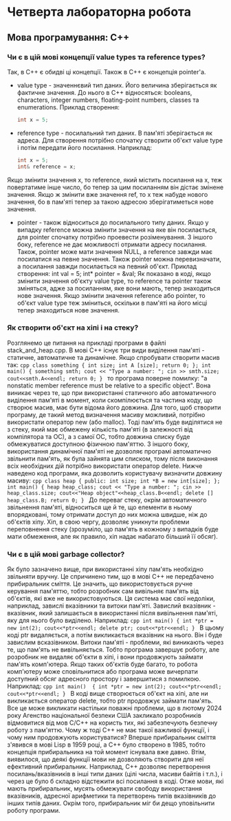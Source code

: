 # Четверта лабораторна робота
## Мова програмування: C++
### Чи є в цій мові концепції value types та reference types?
Так, в C++ є обидві ці концепції. Також в C++ є концепція pointer'а. 
- value type - значеннєвий тип даних. Його величина зберігається як фактичне значення. До нього в C++ відносяться: booleans, characters, integer numbers, floating-point numbers, classes та enumerations. Приклад створення:
  ```cpp
  int x = 5;
  ```
- reference type - посилальний тип даних. В пам'яті зберігається як адреса. Для створення потрібно спочатку створити об'єкт value type і потім передати його посилання. Наприклад:
    ```cpp
    int x = 5;
    int& reference = x;
    ```
Якщо змінити значення x, то reference, який містить посилання на x, теж повертатиме інше число, бо тепер за цим посиланням він дістає змінене значення. Якщо ж змінити вже значення ref, то х теж набуде нового значення, бо в пам'яті тепер за такою адресою зберігатиметься нове значення.
- pointer - також відноситься до посилального типу даних. Якщо у випадку reference можна змінити значення на яке він посилається, для pointer спочатку потрібно проевести розіменування. З іншого боку, reference не дає можливості отримати адресу посилання. Також, pointer може мати значення NULL, а reference завжди має посилатися на певне значення. Також pointer можна перевизначати, а посилання завжди посилається на певний об'єкт. Приклад створення: 
    int val = 5;
    int* pointer = &val;
Як показано в коді, якщо змінити значення об'єкту value type, то reference та pointer також зміняться, адже за посиланням, яке вони мають, тепер знаходиться нове значення. Якщо змінити значення reference або pointer, то об'єкт value type теж зміниться, оскільки в пам'яті на його місці тепер знаходиться нове значення.
### Як створити об'єкт на хіпі і на стеку?
Розглянемо це питання на прикладі програми в файлі stack_and_heap.cpp. В мові C++ існує три види виділення пам'яті - статичне, автоматичне та динамічне. Якщо спробувати створити масив так:
    ```cpp
    class something
    {
        int size;
        int A [size];
        return 0;
    };
    int main()
    {
        something smth;
        cout << "Type a number: ";
        cin >> smth.size;
        cout<<smth.A<<endl;
        return 0;
    }
    ```
то програма поверне помилку: "a nonstatic member reference must be relative to a specific object". Вона виникає через те, що при використанні статичного або автоматичного виділення пам'яті в момент, коли скомпілюється та частина коду, що створює масив, має бути відома його довжина. Для того, щоб створити програму, де такий метод визначення масиву можливий, потрібно використати оператор new (або malloc). Тоді пам'ять буде виділятися не з стеку, який має обмежену кількість пам'яті (в залежності від компілятора та ОС), а з самої ОС, тобто довжина списку буде обмежуватися доступною фізичною пам'яттю. З іншого боку, використання динамічної пам'яті не дозволяє програмі автоматично звільнити пам'ять, як була зайнята цим списком, тому після виконання всіх необхідних дій потрібно використати оператор delete. 
Нижче наведено код програми, яка дозволить користувачу визначити довжину масиву:
    ```cpp
    class heap
    {
    public:
        int size;
        int *B = new int[size];
    };
    int main()
    {
        heap heap_class;
        cout << "Type a number: ";
        cin >> heap_class.size;
        cout<<"Heap object"<<heap_class.B<<endl;
        delete [] heap_class.B;
        return 0;
    }
    ```
До переваг стеку, окрім автоматичного звільнення пам'яті, відноситься ще й те, що елементи в ньому впорядковані, тому отримати доступ до них можна швидше, ніж до об'єктів хіпу. Хіп, в свою чергу, дозволяє уникнути проблеми переповнення стеку (зрозуміло, що пам'ять в кожному з випадків буде мати обмеження, але як правило, хіп надає набагато більший її обсяг).
### Чи є в цій мові garbage collector?
Як було зазначено вище, при використанні хіпу пам'ять необхідно звільняти вручну. Це спричинено тим, що в мові C++ не передбачено прибиральник сміття. Це значить, що використовується ручне керування пам'яттю, тобто розробник сам вивільняє пам'ять від об'єктів, які вже не використовуються. Ця система має свої недоліки, наприклад, завислі вказівники та витоки пам'яті. 
Завислий вказівник - вказівник, який залишається в використанні після вивільнення пам'яті, яку для нього було виділено. Наприклад:
    ```cpp
    int main()
    {
    int *ptr = new int(2);
    cout<<*ptr<<endl;
    delete ptr;
    cout<<*ptr<<endl;
    }
    ```
В цьому коді ptr видаляється, а потім викликається вказівник на нього. Він і буде завислим всказівником.
Витоки пам'яті - проблеми, які виникають через те, що пам'ять не вивільняється. Тобто програма завершує роботу, але розробник не видаляє об'єкти в хіпі, і вони продовжують займати пам'ять комп'ютера. Якщо таких об'єктів буде багато, то робота комп'ютеру може сповільнитися або програма може вичерпати доступний обсяг адресного простору і завершитися з помилкою. Наприклад:
    ```cpp
    int main() 
    {
    int *ptr = new int(2);
    cout<<*ptr<<endl;
    cout<<*ptr<<endl;
    }
    ```
В коді вище створюється об'єкт на хіпі, але ни викликається оператор delete, тобто ptr продовжує займати пам'ять.
Все це може викликати настільки поважні проблеми, що в лютому 2024 року Агенство національної безпеки США закликало розробників відмовитися від мов C/C++ на користь тих, які забезпечують безпечну роботу з пам'яттю. Чому ж тоді C++ не має такої важливої функції, і чому ним продовжують користуватися?
Вперше прибиральник сміття з'явився в мові Lisp в 1959 році, а C++ було створено в 1985, тобто концепція прибиральника на той момент існувала вже давно. Втім, виявилося, що деякі функції мови не дозволяють створити для неї ефективний прибиральник. Наприклад, C++ дозволяє перетворення посилань/вказівників в інші типи даних (цілі числа, масиви байтів і т.п.), і через це було б складно відстежити всі посилання в коді. Отже мови, які мають прибиральник, мусять обмежувати свободу використання вказівників, адресної арифметики та перетворень типів вказівників до інших типів даних. Окрім того, прибиральник міг би дещо уповільнити роботу програми.

